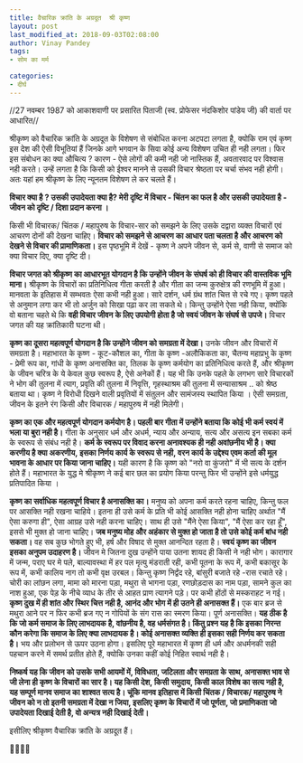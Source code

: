 ```yaml
---
title: वैचारिक क्रांति के अग्रदूत  श्री कृष्ण
layout: post
last_modified_at: 2018-09-03T02:08:00
author: Vinay Pandey
tags:
- सोम का मर्म

categories:
- दीर्घ
---
```

//27 नवम्बर 1987 को आकाशवाणी पर प्रसारित पिताजी (स्व. प्रोफेसर नंदकिशोर पांडेय जी)  की वार्ता पर आधारित//

श्रीकृष्ण को वैचारिक क्रांति के अग्रदूत के विशेषण से  संबोधित करना अटपटा लगता है, क्योकि राम एवं कृष्ण इस देश की ऐसी विभूतियां हैं जिनके आगे भगवान के सिवा कोई अन्य विशेषण उचित ही नही लगता। फिर इस संबोधन का क्या औचित्य ? कारण - ऐसे लोगों की कमी नही जो नास्तिक हैं, अवतारवाद पर विश्वास नही करते। उन्हें लगता है कि किसी को ईश्वर मानने से उसकी विचार श्रेष्ठता पर चर्चा संभव नही होगी। अतः यहां हम श्रीकृष्ण के लिए न्यूनतम  विशेषण ले कर चलते हैं। 

**विचार क्या है ? उसकी उपादेयता क्या है? मेरी दृष्टि में विचार - चिंतन का फल है और उसकी उपादेयता है - जीवन को दृष्टि / दिशा प्रदान करना ।** 

किसी भी विचारक/ चिंतक / महापुरुष के विचार-सार को समझने के लिए उसके दद्वारा व्यक्त विचारों एवं आचरण दोनों की देखना चाहिए।  **विचार को समझने से आचरण का आधार पता चलता है और आचरण को देखने से विचार की प्रामाणिकता।**  इस पृष्ठभूमि में देखें - कृष्ण ने अपने जीवन से, कर्म से, वाणी से समाज को क्या विचार दिए, क्या दृष्टि दी। 

**विचार जगत को श्रीकृष्ण का आधारभूत योगदान है कि उन्होंने जीवन के संघर्ष को ही विचार की वास्तविक भूमि माना।** श्रीकृष्ण के विचारों का प्रतिनिधित्व गीता करती है और गीता का जन्म कुरुक्षेत्र की रणभूमि में हुआ। मानवता के इतिहास में सम्भवतः ऐसा कभी नही हुआ। सारे दर्शन, धर्म ग्रंथ शांत चित्त से रचे गए। कृष्ण पहले से अनुमान लगा कर भी तो अर्जुन को सिखा पढ़ा कर ला सकते थे। किन्तु उन्होंने ऐसा नही किया, क्योंकि वो बताना चहते थे कि **वही विचार जीवन के लिए उपयोगी होता है जो स्वयं जीवन के संघर्ष से उपजे।** विचार जगत की यह क्रांतिकारी घटना थी।

**कृष्ण का दूसरा महत्वपूर्ण योगदान है कि उन्होंने जीवन को समग्रता में देखा।** उनके जीवन और विचारों में समग्रता है। महाभारत के कृष्ण - कूट-कौशल का, गीता के कृष्ण -अलौकिकता का, चैतन्य महाप्रभु के कृष्ण - प्रेमी रूप का, गांधी के कृष्ण अनासक्ति का, तिलक के कृष्ण कर्मयोग का प्रतिनिधित्व करते हैं, और श्रीकृष्ण के जीवन चरित्र के ये केवल कुछ स्वरूप है, ऐसे अनेकों हैं। यह भी कि उनके पहले के लगभग सारे विचारकों ने भोग की तुलना में त्याग, प्रवृति की तुलना में निवृत्ति, गृहस्थाश्रम की तुलना में सन्यासाश्रम .. को श्रेष्ठ बताया था।  कृष्ण ने विरोधी दिखने वाली प्रवृतियों में संतुलन और सामंजस्य स्थापित किया । ऐसी समग्रता, जीवन के इतने रंग किसी और विचारक / महापुरुष में नही मिलेगी।

**कृष्ण का एक और महत्वपूर्ण योगदान कर्मयोग है। पहली बार गीता में उन्होंने बताया कि कोई भी कर्म स्वयं में भला या बुरा नही है।**  गीता के अनुसार धर्म और अधर्म, न्याय और अन्याय, सत्य और असत्य इन सबका कर्म के स्वरूप से संबंध नही है। **कर्म के स्वरूप पर विवाद करना अनावश्यक ही नही अवांछनीय भी है। क्या करणीय है क्या अकरणीय, इसका निर्णय कार्य के स्वरूप से नही, वरन कार्य के उद्देश्य एवम कर्ता की मूल भावना के आधार पर किया जाना चाहिए।** यही कारण है कि कृष्ण को "नरो वा कुंजरो" में भी सत्य के दर्शन होते हैं। महाभारत के युद्ध मे श्रीकृष्ण ने कई बार छल का प्रयोग किया परन्तु फिर भी उन्होंने इसे धर्मयुद्ध प्रतिपादित किया । 

**कृष्ण का सर्वाधिक महत्वपूर्ण विचार है अनासक्ति का।** मनुष्य को अपना कर्म करते रहना चाहिए, किन्तु फल पर आसक्ति नही रखना चाहिये। इतना ही उसे कर्म के प्रति भी कोई आसक्ति नही होना चाहिए अर्थात "मैं ऐसा करुगा ही", ऐसा आग्रह उसे नही करना चाहिए। साथ ही उसे "मैंने ऐसा किया", "मैं ऐसा कर रहा हूँ", इससे भी मुक्त हो जाना चाहिए। **जब मनुष्य मोह और अहंकार से मुक्त हो जाता है तो उसे कोई कर्म बांध नही सकता।** वह सब कुछ भोगते हुए भी, हर्ष और विषाद से मुक्त आनन्दित रहता है। **स्वयं कृष्ण का जीवन इसका अनुपम उदाहरण है।** जीवन मे जितना दुख उन्होंने पाया उतना शायद ही किसी ने नही भोग। कारागार में जन्म, पराए घर मे पले, बाल्यावस्था में हर पल मृत्यु मंडराती रही, कभी पूतना के रूप में, कभी बकासूर के रूप में, कभी कालिय नाग तो कभी वृक्ष उरबल। किन्तु कृष्ण निर्द्वंद रहे, बांसुरी बजाते रहे -रास रचाते रहे। चोरी का लांछन लगा,  मामा को मारना पड़ा, मथुरा से भागना पड़ा, रणछोड़दास का नाम पड़ा, सामने कुल का नाश हुआ, एक पेड़ के नीचे व्याध के तीर से आहत प्राण त्यागने पड़े। पर कभी होंठों से मस्कराहट न गई। **कृष्ण दुख में ही शांत और स्थिर चित्त नही है, आनंद और भोग में ही उतने ही अनासक्त हैं।** एक बार ब्रज से मथुरा आने पर न फिर कभी ब्रज गए न गोपियों के संग रास का स्मरण किया। पूर्ण अनासक्ति। 
**यह ठीक है कि जो कर्म समाज के लिए लाभदायक है, वांछनीय है, वह धर्मसंगत है। किंतु प्रश्न यह है कि इसका निरन्त कौन करेगा कि समाज के लिए क्या लाभदायक है। कोई अनासक्त व्यक्ति ही इसका सही निर्णय कर सकता है।** भय और प्रलोभन से ऊपर उठना होगा। इसलिए पूरे महाभारत में  कृष्ण ही धर्म और अधर्मनकी सही पहचान करने में समर्थ प्रतीत होते हैं, क्योकि उनका कहीं कोई निहित स्वार्थ नही है। 

**निष्कर्ष यह कि जीवन को उसके सभी आयमों में, विविधता, जटिलता और समग्रता के साथ, अनासक्त भाव से जी लेना ही कृष्ण के विचारों का सार है। यह किसी देश, किसी समुदाय, किसी काल विशेष का सत्य नही है, यह सम्पूर्ण मानव समाज का शाश्वत सत्य है। चूंकि मानव इतिहास में किसी चिंतक / विचारक/ महापुरुष ने जीवन को न तो इतनी समग्रता में देखा न जिया, इसलिए कृष्ण के विचारों में जो पूर्णता, जो प्रमाणिकता जो उपादेयता दिखाई देती है, वो अन्यत्र नही दिखाई देती।**

इसीलिए श्रीकृष्ण वैचारिक क्रांति के अग्रदूत हैं। 

🙏🌷🌷🙏


